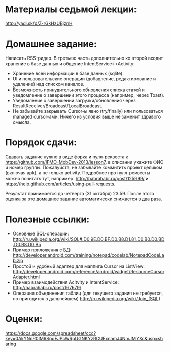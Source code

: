 Материалы седьмой лекции:
=======
http://yadi.sk/d/Z-rGkHzUBjznH

Домашнее задание:
=======
Написать RSS-ридер. В третьею часть дополнительно ко второй входит хранение в базе данных и общение IntentService<->Activity:
- Хранение всей информации в базе данных (sqlite).
- UI и пользовательские операции (добавление, редактирование и удаление) над списком каналов.
- Возможность принудительного обновления списка статей и уведомление о завершении этого процесса (например, через Toast).
- Уведомление о завершении загрузки/обновления через ResultReceiver/Broadcast/LocalBroadcast.
- Не забывайте закрывать Cursor-ы явно (try/finally) или пользоваться managed cursor-ами.
Ничего из условия выше не заменит здравого смысла.

Порядок сдачи:
=======
Сдавать задание нужно в виде форка и пулл-реквеста к https://github.com/IFMO-MobDev-2013/lesson7, в описании укажите ФИО и номер группы.
Пожалуйста, не забывайте коммитить проект целиком (включая apk), а не только activity.
Подробнее про пулл-реквесты можно почитать тут, например: http://habrahabr.ru/post/125999/ и https://help.github.com/articles/using-pull-requests.

Результат принимается до четверга (31 октября) 23:59. После этого оценка за это домашнее задание автоматически снижается в два раза.

Полезные ссылки:
=======
- Основные SQL-операции: http://ru.wikipedia.org/wiki/SQL#.D0.9E.D0.BF.D0.B8.D1.81.D0.B0.D0.BD.D0.B8.D0.B5
- Пример приложения с БД: http://developer.android.com/training/notepad/codelab/NotepadCodeLab.zip
- Простой и удобный адаптер для маппига Cursor на ListView: http://developer.android.com/reference/android/widget/ResourceCursorAdapter.html
- Пример взаимодействия Acitvity и IntentService: http://habrahabr.ru/post/167679/
- Операция объединения таблиц (для текущего задания не требуется, но пригодится в дальнейшем) http://ru.wikipedia.org/wiki/Join_(SQL)

Оценки:
=======
https://docs.google.com/spreadsheet/ccc?key=0AkYNnR0IM6SpdEJPcWRpUGNKYzRCUExnamJ4NmJMYXc&usp=sharing
